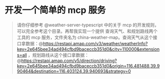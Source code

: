 # 开发一个简单的 mcp 服务

> 请你仔细参考 @weather-server-typescript  中的关于 mcp 的开发规则，可以完全参考这个目录。再帮我实现一个提供 查询天气、和规划路线两个工具的 mcp 服务，文件夹名为 china-weather-map。查询天气从这个接口拿数据：@https://restapi.amap.com/v3/weather/weatherInfo?key=2e645bee34ad494cfbd9baceccb351d0&city=110000&extensions=all ，规划路线从这个接口拿数据：@https://restapi.amap.com/v5/direction/driving?key=2e645bee34ad494cfbd9baceccb351d0&origin=116.481488,39.990464&destination=116.403124,39.940693&strategy=0